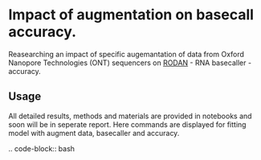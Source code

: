# Impact of augmentation on basecall accuracy.

Reasearching an impact of specific augemantation of data from Oxford Nanopore Technologies (ONT) sequencers on [RODAN](https://github.com/biodlab/RODAN) - RNA basecaller - accuracy.

## Usage
All detailed results, methods and materials are provided in notebooks and soon will be in seperate report. Here commands are displayed for fitting model with augment data, basecaller and accuracy.

  .. code-block:: bash
